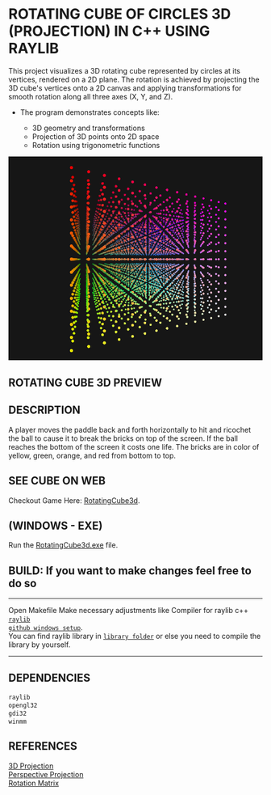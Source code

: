 # ROTATING CUBE OF CIRCLES 3D (PROJECTION) IN C++ USING RAYLIB

This project visualizes a 3D rotating cube represented by circles at its vertices, rendered on a 2D plane. The rotation is achieved by projecting the 3D cube's vertices onto a 2D canvas and applying transformations for smooth rotation along all three axes (X, Y, and Z).

- The program demonstrates concepts like:

    - 3D geometry and transformations
    - Projection of 3D points onto 2D space
    - Rotation using trigonometric functions
 
 ![thumbnail](./RotatingCube3d.PNG)

## ROTATING CUBE 3D PREVIEW


## DESCRIPTION
 A player moves the paddle back and forth horizontally to hit and ricochet the ball to cause it to break the bricks on top of the screen.
 If the ball reaches the bottom of the screen it costs one life.
 The bricks are in color of yellow, green, orange, and red from bottom to top.


## SEE CUBE ON WEB
Checkout Game Here: [RotatingCube3d](https://abhikumar45444.github.io/ROTATING-CUBE-3D/).

## (WINDOWS - EXE)
 Run the [RotatingCube3d.exe](./build) file.

## BUILD: If you want to make changes feel free to do so
***
Open Makefile
Make necessary adjustments like Compiler for raylib c++ <code>[raylib github windows setup](https://github.com/raysan5/raylib/wiki/Working-on-Windows)</code>.</br>
You can find raylib library in <code>[library folder](./lib)</code> or else you need to compile the library by yourself.
***

## DEPENDENCIES
```console
raylib
opengl32 
gdi32 
winmm
```

## REFERENCES
[3D Projection](https://en.wikipedia.org/wiki/3D_projection) </br>
[Perspective Projection](https://www.geeksforgeeks.org/perspective-projection-and-its-types/) </br>
[Rotation Matrix](https://en.wikipedia.org/wiki/Rotation_matrix) </br>
